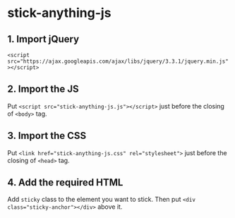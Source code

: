 # stick-anything-js

## 1. Import jQuery
`<script src="https://ajax.googleapis.com/ajax/libs/jquery/3.3.1/jquery.min.js"></script>`

## 2. Import the JS
Put `<script src="stick-anything-js.js"></script>` just before the closing of `<body>` tag.

## 3. Import the CSS
Put `<link href="stick-anything-js.css" rel="stylesheet">` just before the closing of `<head>` tag.

## 4. Add the required HTML
Add `sticky` class to the element you want to stick. Then put `<div class="sticky-anchor"></div>` above it.

